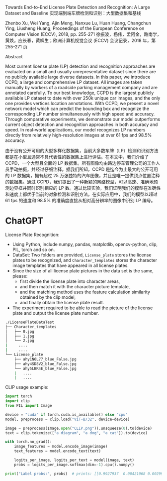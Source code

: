 Towards End-to-End License Plate Detection and Recognition: A Large Dataset and Baseline
实现端到端车牌检测和识别：大型数据集和基线

Zhenbo Xu, Wei Yang, Ajin Meng, Nanxue Lu, Huan Huang, Changchun Ying, Liusheng Huang; Proceedings of the European Conference on Computer Vision (ECCV), 2018, pp. 255-271
徐振波，杨伟，孟阿金，路南学，黄焕，应长春，黄柳生；欧洲计算机视觉会议 (ECCV) 会议记录，2018 年，第 255-271 页

Abstract

Most current license plate (LP) detection and recognition approaches are evaluated on a small and usually unrepresentative dataset since there are no publicly available large diverse datasets. In this paper, we introduce CCPD, a large and comprehensive LP dataset. All images are taken manually by workers of a roadside parking management company and are annotated carefully. To our best knowledge, CCPD is the largest publicly available LP dataset to date with over 250k unique car images, and the only one provides vertices location annotations. With CCPD, we present a novel network model which can predict the bounding box and recognize the corresponding LP number simultaneously with high speed and accuracy. Through comparative experiments, we demonstrate our model outperforms current object detection and recognition approaches in both accuracy and speed. In real-world applications, our model recognizes LP numbers directly from relatively high-resolution images at over 61 fps and 98.5% accuracy.

由于没有公开可用的大型多样化数据集，当前大多数车牌（LP）检测和识别方法都是在小型且通常不具代表性的数据集上进行评估。在本文中，我们介绍了 CCPD，一个大型且全面的 LP 数据集。所有图像均由路边停车管理公司的工作人员手动拍摄，并经过仔细注释。据我们所知，CCPD 是迄今为止最大的公开可用的 LP 数据集，拥有超过 25 万张独特的汽车图像，并且是唯一提供顶点位置注释的数据集。通过 CCPD，我们提出了一种新颖的网络模型，可以高速、准确地预测边界框并同时识别相应的 LP 数。通过比较实验，我们证明我们的模型在准确性和速度上都优于当前的对象检测和识别方法。在实际应用中，我们的模型以超过 61 fps 的速度和 98.5% 的准确度直接从相对高分辨率的图像中识别 LP 编号。

# ChatGPT

License Plate Recognition:

- Using Python, include numpy, pandas, matplotlib, opencv-python, clip, PIL, torch and so on.
- DataSet: Two folders are provided, `License_plate` stores the license plates to be recognized, and `Character_templates` stores the character image templates that have appeared in all license plates.
- Since the size of all license plate pictures in the data set is the same, please:
  - first divide the license plate into character areas,
  - and then match it with the character picture template,
  - and the matching method uses the feature calculation similarity obtained by the clip model,
  - and finally obtain the license plate result.
- The experiment required to be able to read the picture of the license plate and output the license plate number.

```bash
./LicensePlateDataTest
├── Character_templates
│   ├── 0.jpg
│   ├── 1.jpg
│   └── 2.jpg
|     ....
|     ....
└── License_plate
    ├── ahy1N6L77_blue_False.jpg
    ├── ahy4SD8V2_blue_False.jpg
    └── ahy5LBR4E_blue_False.jpg
    |   ....
    |   ....
```

CLIP usage example:

```python
import torch
import clip
from PIL import Image

device = "cuda" if torch.cuda.is_available() else "cpu"
model, preprocess = clip.load("ViT-B/32", device=device)

image = preprocess(Image.open("CLIP.png")).unsqueeze(0).to(device)
text = clip.tokenize(["a diagram", "a dog", "a cat"]).to(device)

with torch.no_grad():
    image_features = model.encode_image(image)
    text_features = model.encode_text(text)

    logits_per_image, logits_per_text = model(image, text)
    probs = logits_per_image.softmax(dim=-1).cpu().numpy()

print("Label probs:", probs)  # prints: [[0.9927937  0.00421068 0.00299572]]
```
